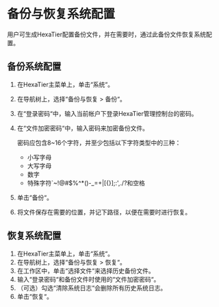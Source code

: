 # 备份与恢复系统配置<a name="ZH-CN_TOPIC_0111166379"></a>

用户可生成HexaTier配置备份文件，并在需要时，通过此备份文件恢复系统配置。

## 备份系统配置<a name="zh-cn_topic_0110574983_s8407294d795d4224862b2f86ff833776"></a>

1.  在HexaTier主菜单上，单击“系统“。
2.  在导航树上，选择“备份与恢复 \> 备份“。
3.  在“登录密码“中，输入当前帐户下登录HexaTier管理控制台的密码。
4.  在“文件加密密码“中，输入密码来加密备份文件。

    密码应包含8~16个字符，并至少包括以下字符类型中的三种：

    -   小写字母
    -   大写字母
    -   数字
    -   特殊字符\`~!@\#$%^\*\(\)-\_=+|\[\{\}\];:',./?和空格

5.  单击“备份“。
6.  将文件保存在需要的位置，并记下路径，以便在需要时进行恢复。

## 恢复系统配置<a name="zh-cn_topic_0110574983_section165785715310"></a>

1.  在HexaTier主菜单上，单击“系统“。
2.  在导航树上，选择“备份与恢复 \> 恢复“。
3.  在工作区中，单击“选择文件“来选择历史备份文件。
4.  输入“登录密码“和备份文件时使用的“文件加密密码“。
5.  （可选）勾选“清除系统日志“会删除所有历史系统日志。
6.  单击“恢复“。

